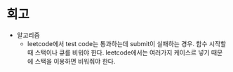 # 회고 
- 알고리즘 
    - leetcode에서 test code는 통과하는데 submit이 실패하는 경우. 함수 시작할 때 스택이나 큐를 비워야 한다. leetcode에서는 여러가지 케이스르 넣기 때문에 스택을 이용하면 비워줘야 한다. 
